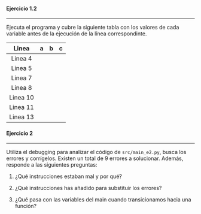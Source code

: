 


#### Ejercicio 1.2
---
Ejecuta el programa y cubre la siguiente tabla con los valores de cada variable antes de la ejecución de la línea correspondinte. 

| Linea    | a   | b   | c   |    
|:--------:|:---:|:---:|:---:|
| Linea 4  |     |     |     |
| Linea 5  |     |     |     |    
| Linea 7  |     |     |     |  
| Linea 8  |     |     |     |  
| Linea 10 |     |     |     |  
| Linea 11 |     |     |     |  
| Linea 13 |     |     |     |  


#### Ejercicio 2
---
Utiliza el debugging para analizar el código de `src/main_e2.py`, busca los errores y corrígelos. Existen un total de 9 errores a solucionar. Además, responde a las siguientes preguntas:

1. ¿Qué instrucciones estaban mal y por qué?

2. ¿Qué instrucciones has añadido para substituir los errores?

3. ¿Qué pasa con las variables del main cuando transicionamos hacia una función?

